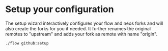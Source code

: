 # Setup your configuration

The setup wizard interactively configures your flow and neos forks and will also create the forks for you if needed. 
It further renames the original remotes to "upstream" and adds your fork as remote with name "origin".  

	./flow github:setup
